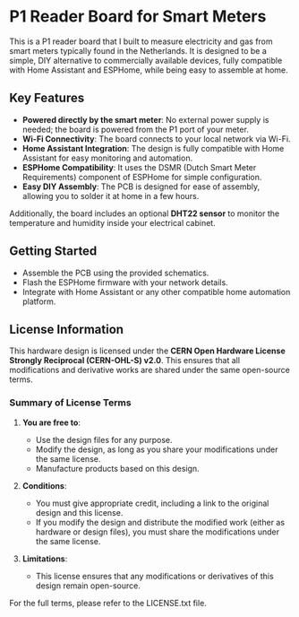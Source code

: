 # **P1 Reader Board for Smart Meters**

This is a P1 reader board that I built to measure electricity and gas from smart meters typically found in the Netherlands. It is designed to be a simple, DIY alternative to commercially available devices, fully compatible with Home Assistant and ESPHome, while being easy to assemble at home.

## **Key Features**
- **Powered directly by the smart meter**: No external power supply is needed; the board is powered from the P1 port of your meter.
- **Wi-Fi Connectivity**: The board connects to your local network via Wi-Fi.
- **Home Assistant Integration**: The design is fully compatible with Home Assistant for easy monitoring and automation.
- **ESPHome Compatibility**: It uses the DSMR (Dutch Smart Meter Requirements) component of ESPHome for simple configuration.
- **Easy DIY Assembly**: The PCB is designed for ease of assembly, allowing you to solder it at home in a few hours.

Additionally, the board includes an optional **DHT22 sensor** to monitor the temperature and humidity inside your electrical cabinet.

## **Getting Started**
- Assemble the PCB using the provided schematics.
- Flash the ESPHome firmware with your network details.
- Integrate with Home Assistant or any other compatible home automation platform.

## **License Information**

This hardware design is licensed under the **CERN Open Hardware License Strongly Reciprocal (CERN-OHL-S) v2.0**. This ensures that all modifications and derivative works are shared under the same open-source terms.

### **Summary of License Terms**
1. **You are free to**:
   - Use the design files for any purpose.
   - Modify the design, as long as you share your modifications under the same license.
   - Manufacture products based on this design.

2. **Conditions**:
   - You must give appropriate credit, including a link to the original design and this license.
   - If you modify the design and distribute the modified work (either as hardware or design files), you must share the modifications under the same license.

3. **Limitations**:
   - This license ensures that any modifications or derivatives of this design remain open-source.

For the full terms, please refer to the LICENSE.txt file.
